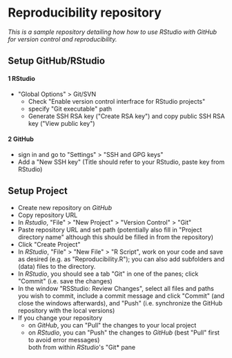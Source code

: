# Reproducibility repository
*This is a sample repository detailing how how to use RStudio with GitHub for version control and reproducibility.*

## Setup GitHub/RStudio ##
#### 1 RStudio ####
- "Global Options" > Git/SVN
  - Check "Enable version control interfrace for RStudio projects"
  - specify "Git executable" path 
  - Generate SSH RSA key ("Create RSA key") and copy public SSH RSA key ("View public key")
  
#### 2 GitHub ####
- sign in and go to "Settings" > "SSH and GPG keys"
- Add a "New SSH key" (Title should refer to your RStudio, paste key from RStudio)

## Setup Project ##
- Create new repository on *GitHub*
- Copy repository URL
- In *Rstudio*, "File" > "New Project" > "Version Control" > "Git"
- Paste repository URL and set path (potentially also fill in "Project directory name" although this should be filled in from the repository) 
- Click "Create Project"
- In *RStudio*, "File" > "New File" > "R Script", work on your code and save as desired (e.g. as "Reproducibility.R"); you can also add subfolders and (data) files to the directory.
- In *RStudio*, you should see a tab "Git" in one of the panes; click "Commit" (i.e. save the changes)
- In the window "RSStudio: Review Changes", select all files and paths you wish to commit, include a commit message and click "Commit" (and close the windows afterwards), and "Push" (i.e. synchronize the GitHub repository with the local versions)
- If you change your repository
  - on *GitHub*, you can "Pull" the changes to your local project
  - on *RStudio*, you can "Push" the changes to *GitHub* (best "Pull" first to avoid error messages)  
  both from within *RStudio*'s "Git* pane
